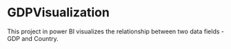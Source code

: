 # GDPVisualization
This project in power BI visualizes the relationship between two data fields - GDP and Country. 

